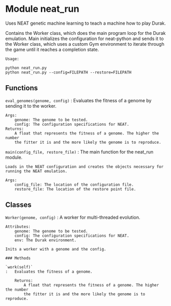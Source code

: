 Module neat_run
===============
Uses NEAT genetic machine learning to teach a machine how to play Durak.

Contains the Worker class, which does the main program loop for the Durak
emulation. Main initializes the configuration for neat-python and sends it to
the Worker class, which uses a custom Gym environment to iterate through the
game until it reaches a completion state.

    Usage:

    python neat_run.py
    python neat_run.py --config=FILEPATH --restore=FILEPATH

Functions
---------

    
`eval_genomes(genome, config)`
:   Evaluates the fitness of a genome by sending it to the worker.
    
    Args:
        genome: The genome to be tested.
        config: The configuration specifications for NEAT.
    Returns:
        A float that represents the fitness of a genome. The higher the number
        the fitter it is and the more likely the genome is to reproduce.

    
`main(config_file, restore_file)`
:   The main function for the neat_run module.
    
    Loads in the NEAT configuration and creates the objects necessary for
    running the NEAT emulation.
    
    Args:
        config_file: The location of the configuration file.
        restore_file: The location of the restore point file.

Classes
-------

`Worker(genome, config)`
:   A worker for multi-threaded evolution.
    
    Attributes:
        genome: The genome to be tested.
        config: The configuration specifications for NEAT.
        env: The Durak environment.
    
    Inits a worker with a genome and the config.

    ### Methods

    `work(self)`
    :   Evaluates the fitness of a genome.
        
        Returns:
            A float that represents the fitness of a genome. The higher the number
            the fitter it is and the more likely the genome is to reproduce.